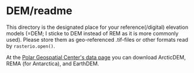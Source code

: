 # DEM/readme

This directory is the designated place for your reference(/digital)
elevation models (=DEM; I sticke to DEM instead of REM as it is more
commonly used). Please store them as geo-referenced .tif-files or other
formats read by `rasterio.open()`.

At the [Polar Geospatial Center's data
page](https://www.pgc.umn.edu/data/) you can download ArcticDEM, REMA
(for Antarctica), and EarthDEM.
